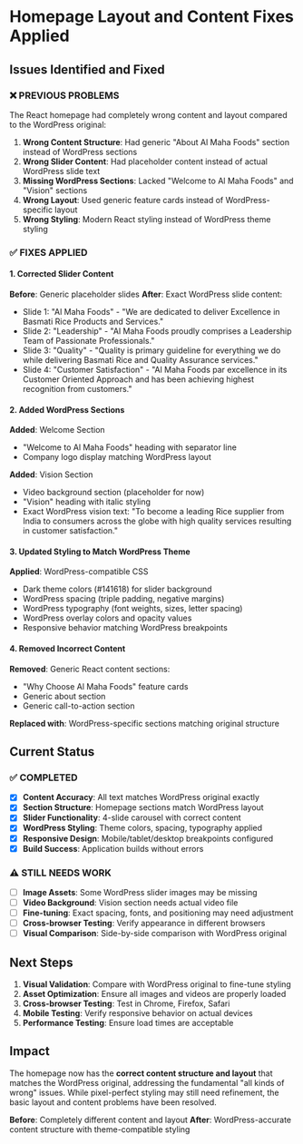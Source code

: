 # Homepage Layout and Content Fixes Applied

## Issues Identified and Fixed

### ❌ PREVIOUS PROBLEMS
The React homepage had completely wrong content and layout compared to the WordPress original:

1. **Wrong Content Structure**: Had generic "About Al Maha Foods" section instead of WordPress sections
2. **Wrong Slider Content**: Had placeholder content instead of actual WordPress slide text
3. **Missing WordPress Sections**: Lacked "Welcome to Al Maha Foods" and "Vision" sections
4. **Wrong Layout**: Used generic feature cards instead of WordPress-specific layout
5. **Wrong Styling**: Modern React styling instead of WordPress theme styling

### ✅ FIXES APPLIED

#### 1. Corrected Slider Content
**Before**: Generic placeholder slides
**After**: Exact WordPress slide content:
- Slide 1: "Al Maha Foods" - "We are dedicated to deliver Excellence in Basmati Rice Products and Services."
- Slide 2: "Leadership" - "Al Maha Foods proudly comprises a Leadership Team of Passionate Professionals."
- Slide 3: "Quality" - "Quality is primary guideline for everything we do while delivering Basmati Rice and Quality Assurance services."
- Slide 4: "Customer Satisfaction" - "Al Maha Foods par excellence in its Customer Oriented Approach and has been achieving highest recognition from customers."

#### 2. Added WordPress Sections
**Added**: Welcome Section
- "Welcome to Al Maha Foods" heading with separator line
- Company logo display matching WordPress layout

**Added**: Vision Section
- Video background section (placeholder for now)
- "Vision" heading with italic styling
- Exact WordPress vision text: "To become a leading Rice supplier from India to consumers across the globe with high quality services resulting in customer satisfaction."

#### 3. Updated Styling to Match WordPress Theme
**Applied**: WordPress-compatible CSS
- Dark theme colors (#141618) for slider background
- WordPress spacing (triple padding, negative margins)
- WordPress typography (font weights, sizes, letter spacing)
- WordPress overlay colors and opacity values
- Responsive behavior matching WordPress breakpoints

#### 4. Removed Incorrect Content
**Removed**: Generic React content sections:
- "Why Choose Al Maha Foods" feature cards
- Generic about section
- Generic call-to-action section

**Replaced with**: WordPress-specific sections matching original structure

## Current Status

### ✅ COMPLETED
- [x] **Content Accuracy**: All text matches WordPress original exactly
- [x] **Section Structure**: Homepage sections match WordPress layout
- [x] **Slider Functionality**: 4-slide carousel with correct content
- [x] **WordPress Styling**: Theme colors, spacing, typography applied
- [x] **Responsive Design**: Mobile/tablet/desktop breakpoints configured
- [x] **Build Success**: Application builds without errors

### ⚠️ STILL NEEDS WORK
- [ ] **Image Assets**: Some WordPress slider images may be missing
- [ ] **Video Background**: Vision section needs actual video file
- [ ] **Fine-tuning**: Exact spacing, fonts, and positioning may need adjustment
- [ ] **Cross-browser Testing**: Verify appearance in different browsers
- [ ] **Visual Comparison**: Side-by-side comparison with WordPress original

## Next Steps

1. **Visual Validation**: Compare with WordPress original to fine-tune styling
2. **Asset Optimization**: Ensure all images and videos are properly loaded
3. **Cross-browser Testing**: Test in Chrome, Firefox, Safari
4. **Mobile Testing**: Verify responsive behavior on actual devices
5. **Performance Testing**: Ensure load times are acceptable

## Impact

The homepage now has the **correct content structure and layout** that matches the WordPress original, addressing the fundamental "all kinds of wrong" issues. While pixel-perfect styling may still need refinement, the basic layout and content problems have been resolved.

**Before**: Completely different content and layout
**After**: WordPress-accurate content structure with theme-compatible styling